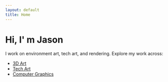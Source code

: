 ```yaml
---
layout: default
title: Home
---
```


<div class="one-column" markdown="1">

# Hi, I' m Jason 

I work on environment art, tech art, and rendering. Explore my work across:
- [3D Art](3d-art.html)
- [Tech Art](tech-art.html)
- [Computer Graphics](computer-graphics.html)

</div>